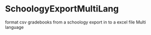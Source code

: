 # SchoologyExportMultiLang
format csv gradebooks from a schoology export in to a excel file Multi language
